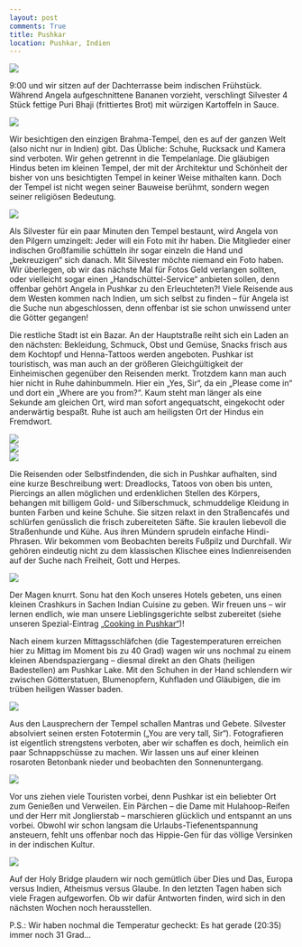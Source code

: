 ```yaml
---
layout: post
comments: True
title: Pushkar
location: Pushkar, Indien
---
```

<p>
<a href='http://whataboutas.data.s3.amazonaws.com/images/2015-04-17-pushkar/DSC_2182.JPG' data-lightbox='Post' title='Blick auf die Ghats von Pushkar'><img class='img-wide' src='http://whataboutas.data.s3.amazonaws.com/images/2015-04-17-pushkar/previews/DSC_2182.jpg' /></a>
</p>
<p>
9:00 und wir sitzen auf der Dachterrasse beim indischen Frühstück. Während Angela aufgeschnittene Bananen vorzieht, verschlingt Silvester 4 Stück fettige Puri Bhaji (frittiertes Brot) mit würzigen Kartoffeln in Sauce.
</p>
<!--more-->
<p>
<a href='http://whataboutas.data.s3.amazonaws.com/images/2015-04-17-pushkar/DSC_2141.JPG' data-lightbox='Post' title='Unser Frühstück'><img class='img-wide' src='http://whataboutas.data.s3.amazonaws.com/images/2015-04-17-pushkar/DSC_2141.JPG' /></a>
</p>
<p>
Wir besichtigen den einzigen Brahma-Tempel, den es auf der ganzen Welt (also nicht nur in Indien) gibt. Das Übliche: Schuhe, Rucksack und Kamera sind verboten. Wir gehen getrennt in die Tempelanlage. Die gläubigen Hindus beten im kleinen Tempel, der mit der Architektur und Schönheit der bisher von uns besichtigten Tempel in keiner Weise mithalten kann. Doch der Tempel ist nicht wegen seiner Bauweise berühmt, sondern wegen seiner religiösen Bedeutung.
</p>
<p>
<a href='http://whataboutas.data.s3.amazonaws.com/images/2015-04-17-pushkar/DSC_2146.JPG' data-lightbox='Post' title='Brahma-Tempel von Pushkar'><img class='img-wide' src='http://whataboutas.data.s3.amazonaws.com/images/2015-04-17-pushkar/DSC_2146.JPG' /></a>
</p>
<p>
Als Silvester für ein paar Minuten den Tempel bestaunt, wird Angela von den Pilgern umzingelt: Jeder will ein Foto mit ihr haben. Die Mitglieder einer indischen Großfamilie schütteln ihr sogar einzeln die Hand und „bekreuzigen“ sich danach. Mit Silvester möchte niemand ein Foto haben. Wir überlegen, ob wir das nächste Mal für Fotos Geld verlangen sollten, oder vielleicht sogar einen „Handschüttel-Service“ anbieten sollen, denn offenbar gehört Angela in Pushkar zu den Erleuchteten?! Viele Reisende aus dem Westen kommen nach Indien, um sich selbst zu finden – für Angela ist die Suche nun abgeschlossen, denn offenbar ist sie schon unwissend unter die Götter gegangen!
</p>
<p>
Die restliche Stadt ist ein Bazar. An der Hauptstraße reiht sich ein Laden an den nächsten: Bekleidung, Schmuck, Obst und Gemüse, Snacks frisch aus dem Kochtopf und Henna-Tattoos werden angeboten. Pushkar ist touristisch, was man auch an der größeren Gleichgültigkeit der Einheimischen gegenüber den Reisenden merkt. Trotzdem kann man auch hier nicht in Ruhe dahinbummeln. Hier ein „Yes, Sir“, da ein „Please come in“ und dort ein „Where are you from?“. Kaum steht man länger als eine Sekunde am gleichen Ort, wird man sofort angequatscht, eingekocht oder anderwärtig bespaßt. Ruhe ist auch am heiligsten Ort der Hindus ein Fremdwort.
</p>
<div class='image-frame'>
<div class='nailthumb-container square-thumb'><a href='http://whataboutas.data.s3.amazonaws.com/images/2015-04-17-pushkar/DSC_2168.JPG' class='imageslink' data-lightbox='Post' title='Farbenhändler in den Straßen von Pushkar'><img class='images' src='http://whataboutas.data.s3.amazonaws.com/images/2015-04-17-pushkar/thumbs/DSC_2168.JPG' /></a>
</div>
<div class='nailthumb-container square-thumb'><a href='http://whataboutas.data.s3.amazonaws.com/images/2015-04-17-pushkar/DSC_2170.JPG' class='imageslink' data-lightbox='Post' title='Hindutempel, gut versteckt in den kleinen Gassen'><img class='images' src='http://whataboutas.data.s3.amazonaws.com/images/2015-04-17-pushkar/thumbs/DSC_2170.JPG' /></a>
</div>
<div class='nailthumb-container square-thumb'><a href='http://whataboutas.data.s3.amazonaws.com/images/2015-04-17-pushkar/DSC_2171.JPG' class='imageslink' data-lightbox='Post' title='Die örtliche Idylle'><img class='images' src='http://whataboutas.data.s3.amazonaws.com/images/2015-04-17-pushkar/thumbs/DSC_2171.JPG' /></a>
</div>
</div>
<p>
Die Reisenden oder Selbstfindenden, die sich in Pushkar aufhalten, sind eine kurze Beschreibung wert: Dreadlocks, Tatoos von oben bis unten, Piercings an allen möglichen und erdenklichen Stellen des Körpers, behangen mit billigem Gold- und Silberschmuck, schmuddelige Kleidung in bunten Farben und keine Schuhe. Sie sitzen relaxt in den Straßencafés und schlürfen genüsslich die frisch zubereiteten Säfte. Sie kraulen liebevoll die Straßenhunde und Kühe. Aus ihren Mündern sprudeln einfache Hindi-Phrasen. Wir bekommen vom Beobachten bereits Fußpilz und Durchfall. Wir gehören eindeutig nicht zu dem klassischen Klischee eines Indienreisenden auf der Suche nach Freiheit, Gott und Herpes.
</p>
<p>
<a href='http://whataboutas.data.s3.amazonaws.com/images/2015-04-17-pushkar/DSC_2176.JPG' data-lightbox='Post' title='Heilige Brücke vor dem heiligen See mit dem Heiligen Wasser und den heiligen Kühen und ... alles heilig!'><img class='img-wide' src='http://whataboutas.data.s3.amazonaws.com/images/2015-04-17-pushkar/DSC_2176.JPG' /></a>
</p>
<p>
Der Magen knurrt. Sonu hat den Koch unseres Hotels gebeten, uns einen kleinen Crashkurs in Sachen Indian Cuisine zu geben. Wir freuen uns – wir lernen endlich, wie man unsere Lieblingsgerichte selbst zubereitet (siehe unseren Spezial-Eintrag <a href='http://blog.whataboutas.at/2015/04/17/special-cooking-in-pushkar'>„Cooking in Pushkar“</a>)!
</p>
<p>
Nach einem kurzen Mittagsschläfchen (die Tagestemperaturen erreichen hier zu Mittag im Moment bis zu 40 Grad) wagen wir uns nochmal zu einem kleinen Abendspaziergang – diesmal direkt an den Ghats (heiligen Badestellen) am Pushkar Lake. Mit den Schuhen in der Hand schlendern wir zwischen Götterstatuen, Blumenopfern, Kuhfladen und Gläubigen, die im trüben heiligen Wasser baden.
</p>
<p>
<a href='http://whataboutas.data.s3.amazonaws.com/images/2015-04-17-pushkar/DSC_2196.JPG' data-lightbox='Post' title='Waschen und Baden an den Ghats'><img class='img-wide' src='http://whataboutas.data.s3.amazonaws.com/images/2015-04-17-pushkar/DSC_2196.JPG' /></a>
</p>
<p>
Aus den Lausprechern der Tempel schallen Mantras und Gebete. Silvester absolviert seinen ersten Fototermin („You are very tall, Sir“). Fotografieren ist eigentlich strengstens verboten, aber wir schaffen es doch, heimlich ein paar Schnappschüsse zu machen. Wir lassen uns auf einer kleinen rosaroten Betonbank nieder und beobachten den Sonnenuntergang.
</p>
<p>
<a href='http://whataboutas.data.s3.amazonaws.com/images/2015-04-17-pushkar/DSC_2208.JPG' data-lightbox='Post' title='Sonnenuntergang am heiligen See von Pushkar'><img class='img-wide' src='http://whataboutas.data.s3.amazonaws.com/images/2015-04-17-pushkar/DSC_2208.JPG' /></a>
</p>
<p>
Vor uns ziehen viele Touristen vorbei, denn Pushkar ist ein beliebter Ort zum Genießen und Verweilen. Ein Pärchen – die Dame mit Hulahoop-Reifen und der Herr mit Jonglierstab – marschieren glücklich und entspannt an uns vorbei. Obwohl wir schon langsam die Urlaubs-Tiefenentspannung ansteuern, fehlt uns offenbar noch das Hippie-Gen für das völlige Versinken in der indischen Kultur.
<p>
<a href='http://whataboutas.data.s3.amazonaws.com/images/2015-04-17-pushkar/DSC_2217.JPG' data-lightbox='Post' title='Hippie-Love in Pushkar'><img class='img-wide' src='http://whataboutas.data.s3.amazonaws.com/images/2015-04-17-pushkar/DSC_2217.JPG' /></a>
</p>
Auf der Holy Bridge plaudern wir noch gemütlich über Dies und Das, Europa versus Indien, Atheismus versus Glaube. In den letzten Tagen haben sich viele Fragen aufgeworfen. Ob wir dafür Antworten finden, wird sich in den nächsten Wochen noch herausstellen.
</p>
<p>
P.S.: Wir haben nochmal die Temperatur gecheckt: Es hat gerade (20:35) immer noch 31 Grad…
</p>